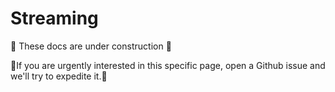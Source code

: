 # Streaming

🚧 These docs are under construction 🚧

👷If you are urgently interested in this specific page, open a Github issue and we'll try to expedite it.👷
